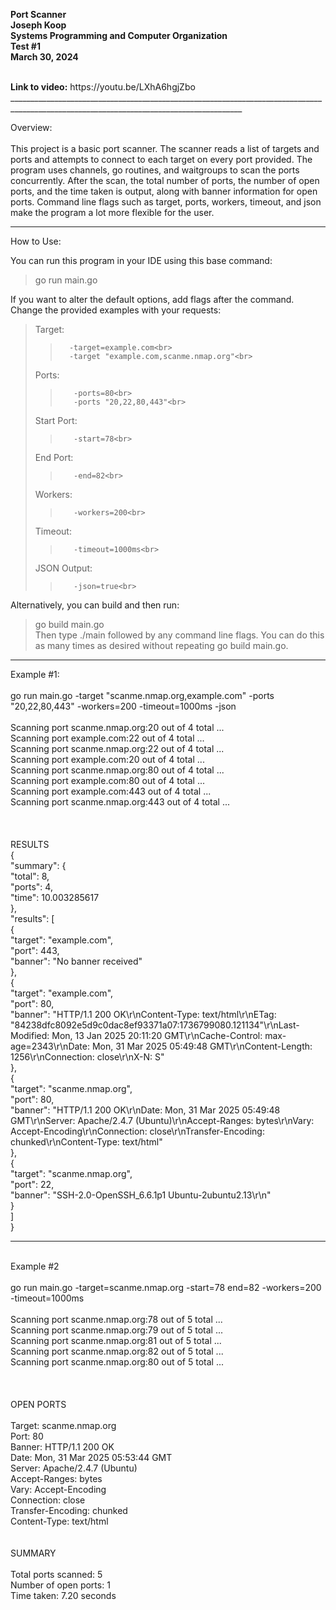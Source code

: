 <!-- README.md -->

<strong>Port Scanner</strong><br>
<strong>Joseph Koop</strong><br>
<strong>Systems Programming and Computer Organization</strong><br>
<strong>Test #1</strong><br>
<strong>March 30, 2024</strong><br>

<br>
<strong>Link to video:</strong>
https://youtu.be/LXhA6hgjZbo
________________________________________________________________________________________________________________________________________

Overview:<br>
<br>
This project is a basic port scanner. The scanner reads a list of targets and ports and attempts to connect to each target on every port provided.
The program uses channels, go routines, and waitgroups to scan the ports concurrently.
After the scan, the total number of ports, the number of open ports, and the time taken is output, along with banner information for open ports.
Command line flags such as target, ports, workers, timeout, and json make the program a lot more flexible for the user.
________________________________________________________________________________________________________________________________________

How to Use:<br>

You can run this program in your IDE using this base command:<br>
>    go run main.go <br>

If you want to alter the default options, add flags after the command. Change the provided examples with your requests:<br>
>    Target:<br>
>>       -target=example.com<br>
>>       -target "example.com,scanme.nmap.org"<br>
>    Ports:<br>
>>        -ports=80<br>
>>        -ports "20,22,80,443"<br>
>    Start Port:<br>
>>        -start=78<br>
>    End Port:<br>
>>        -end=82<br>
>    Workers:<br>
>>        -workers=200<br>
>    Timeout:<br>
>>        -timeout=1000ms<br>
>    JSON Output:<br>
>>        -json=true<br>

Alternatively, you can build and then run:<br>
>    go build main.go<br>
Then type ./main followed by any command line flags. You can do this as many times as desired without repeating go build main.go.
________________________________________________________________________________________________________________________________________

Example #1:<br>
<br>
go run main.go -target "scanme.nmap.org,example.com" -ports "20,22,80,443" -workers=200 -timeout=1000ms -json<br>
<br>
Scanning port scanme.nmap.org:20 out of 4 total ...<br>
Scanning port example.com:22 out of 4 total ...<br>
Scanning port scanme.nmap.org:22 out of 4 total ...<br>
Scanning port example.com:20 out of 4 total ...<br>
Scanning port scanme.nmap.org:80 out of 4 total ...<br>
Scanning port example.com:80 out of 4 total ...<br>
Scanning port example.com:443 out of 4 total ...<br>
Scanning port scanme.nmap.org:443 out of 4 total ...<br>
<br>
<br>
<br>
RESULTS<br>
{<br>
 "summary": {<br>
  "total": 8,<br>
  "ports": 4,<br>
  "time": 10.003285617<br>
 },<br>
 "results": [<br>
  {<br>
   "target": "example.com",<br>
   "port": 443,<br>
   "banner": "No banner received"<br>
  },<br>
  {<br>
   "target": "example.com",<br>
   "port": 80,<br>
   "banner": "HTTP/1.1 200 OK\r\nContent-Type: text/html\r\nETag: \"84238dfc8092e5d9c0dac8ef93371a07:1736799080.121134\"\r\nLast-Modified: Mon, 13 Jan 2025 20:11:20 GMT\r\nCache-Control: max-age=2343\r\nDate: Mon, 31 Mar 2025 05:49:48 GMT\r\nContent-Length: 1256\r\nConnection: close\r\nX-N: S"<br>
  },<br>
  {<br>
   "target": "scanme.nmap.org",<br>
   "port": 80,<br>
   "banner": "HTTP/1.1 200 OK\r\nDate: Mon, 31 Mar 2025 05:49:48 GMT\r\nServer: Apache/2.4.7 (Ubuntu)\r\nAccept-Ranges: bytes\r\nVary: Accept-Encoding\r\nConnection: close\r\nTransfer-Encoding: chunked\r\nContent-Type: text/html"<br>
  },<br>
  {<br>
   "target": "scanme.nmap.org",<br>
   "port": 22,<br>
   "banner": "SSH-2.0-OpenSSH_6.6.1p1 Ubuntu-2ubuntu2.13\r\n"<br>
  }<br>
 ]<br>
}<br>
________________________________________________________________________________________________________________________________________
<br>
Example #2<br>
<br>
go run main.go -target=scanme.nmap.org -start=78 end=82 -workers=200 -timeout=1000ms<br>
<br>
Scanning port scanme.nmap.org:78 out of 5 total ...<br>
Scanning port scanme.nmap.org:79 out of 5 total ...<br>
Scanning port scanme.nmap.org:81 out of 5 total ...<br>
Scanning port scanme.nmap.org:82 out of 5 total ...<br>
Scanning port scanme.nmap.org:80 out of 5 total ...<br>
<br>
<br>
<br>
OPEN PORTS<br>
<br>
Target: scanme.nmap.org<br>
Port: 80<br>
Banner: HTTP/1.1 200 OK<br>
Date: Mon, 31 Mar 2025 05:53:44 GMT<br>
Server: Apache/2.4.7 (Ubuntu)<br>
Accept-Ranges: bytes<br>
Vary: Accept-Encoding<br>
Connection: close<br>
Transfer-Encoding: chunked<br>
Content-Type: text/html<br>
<br>
<br>
SUMMARY<br>
<br>
Total ports scanned: 5 <br>
Number of open ports: 1 <br>
Time taken: 7.20 seconds<br>
